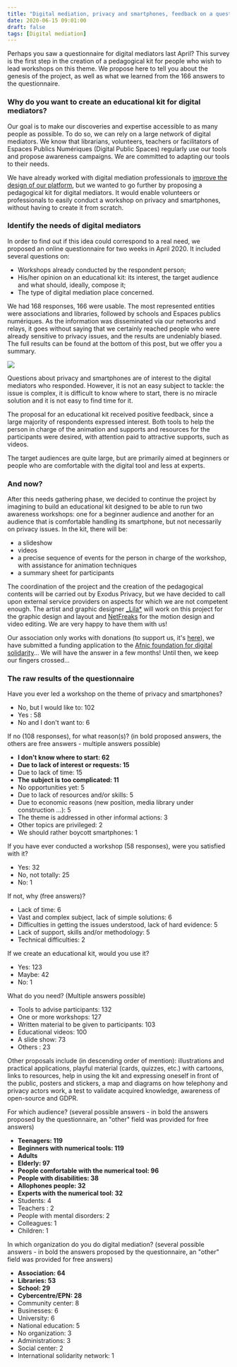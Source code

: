 ```yaml
---
title: "Digital mediation, privacy and smartphones, feedback on a questionnaire"
date: 2020-06-15 09:01:00
draft: false
tags: [Digital mediation]
---
```


Perhaps you saw a questionnaire for digital mediators last April? This survey is the first step in the creation of a pedagogical kit for people who wish to lead workshops on this theme. We propose here to tell you about the genesis of the project, as well as what we learned from the 166 answers to the questionnaire.

### Why do you want to create an educational kit for digital mediators?

Our goal is to make our discoveries and expertise accessible to as many people as possible. To do so, we can rely on a large network of digital mediators. We know that librarians, volunteers, teachers or facilitators of Espaces Publics Numériques (Digital Public Spaces) regularly use our tools and propose awareness campaigns. We are committed to adapting our tools to their needs.

We have already worked with digital mediation professionals to [improve the design of our platform](https://framablog.org/2019/11/29/collaborer-pour-un-design-plus-accessible-lexemple-dexodus-privacy/), but we wanted to go further by proposing a pedagogical kit for digital mediators. It would enable volunteers or professionals to easily conduct a workshop on privacy and smartphones, without having to create it from scratch.

### Identify the needs of digital mediators

In order to find out if this idea could correspond to a real need, we proposed an online questionnaire for two weeks in April 2020. It included several questions on:

* Workshops already conducted by the respondent person;
* His/her opinion on an educational kit: its interest, the target audience and what should, ideally, compose it;
* The type of digital mediation place concerned.

We had 168 responses, 166 were usable. The most represented entities were associations and libraries, followed by schools and Espaces publics numériques. As the information was disseminated via our networks and relays, it goes without saying that we certainly reached people who were already sensitive to privacy issues, and the results are undeniably biased. The full results can be found at the bottom of this post, but we offer you a summary.

![](/media/post/mednum/mednum1.jpg)

Questions about privacy and smartphones are of interest to the digital mediators who responded. However, it is not an easy subject to tackle: the issue is complex, it is difficult to know where to start, there is no miracle solution and it is not easy to find time for it.

The proposal for an educational kit received positive feedback, since a large majority of respondents expressed interest. Both tools to help the person in charge of the animation and supports and resources for the participants were desired, with attention paid to attractive supports, such as videos.

The target audiences are quite large, but are primarily aimed at beginners or people who are comfortable with the digital tool and less at experts.

### And now?

After this needs gathering phase, we decided to continue the project by imagining to build an educational kit designed to be able to run two awareness workshops: one for a beginner audience and another for an audience that is comfortable handling its smartphone, but not necessarily on privacy issues. In the kit, there will be:

* a slideshow
* videos
* a precise sequence of events for the person in charge of the workshop, with assistance for animation techniques
* a summary sheet for participants

The coordination of the project and the creation of the pedagogical contents will be carried out by Exodus Privacy, but we have decided to call upon external service providers on aspects for which we are not competent enough. The artist and graphic designer [_Lila*](https://lila.ink/) will work on this project for the graphic design and layout and [NetFreaks](https://twitter.com/NetFreaksFr) for the motion design and video editing. We are very happy to have them with us!

Our association only works with donations (to support us, it's [here](https://exodus-privacy.eu.org/en/page/contribute/)), we have submitted a funding application to the [Afnic foundation for digital solidarity](https://www.fondation-afnic.fr/en/Accueil.htm)... We will have the answer in a few months! Until then, we keep our fingers crossed...

### The raw results of the questionnaire

Have you ever led a workshop on the theme of privacy and smartphones?

* No, but I would like to: 102
* Yes : 58
* No and I don't want to: 6

If no (108 responses), for what reason(s)? (in bold proposed answers, the others are free answers - multiple answers possible)

* **I don't know where to start: 62**
* **Due to lack of interest or requests: 15**
* Due to lack of time: 15
* **The subject is too complicated: 11**
* No opportunities yet: 5
* Due to lack of resources and/or skills: 5
* Due to economic reasons (new position, media library under construction ...): 5
* The theme is addressed in other informal actions: 3
* Other topics are privileged: 2
* We should rather boycott smartphones: 1

If you have ever conducted a workshop (58 responses), were you satisfied with it?

* Yes: 32
* No, not totally: 25
* No: 1

If not, why (free answers)?

* Lack of time: 6
* Vast and complex subject, lack of simple solutions: 6
* Difficulties in getting the issues understood, lack of hard evidence: 5
* Lack of support, skills and/or methodology: 5
* Technical difficulties: 2

If we create an educational kit, would you use it?

* Yes: 123
* Maybe: 42
* No: 1

What do you need? (Multiple answers possible)

* Tools to advise participants: 132
* One or more workshops: 127
* Written material to be given to participants: 103
* Educational videos: 100
* A slide show: 73
* Others : 23

Other proposals include (in descending order of mention): illustrations and practical applications, playful material (cards, quizzes, etc.) with cartoons, links to resources, help in using the kit and expressing oneself in front of the public, posters and stickers, a map and diagrams on how telephony and privacy actors work, a test to validate acquired knowledge, awareness of open-source and GDPR.

For which audience? (several possible answers - in bold the answers proposed by the questionnaire, an "other" field was provided for free answers)

* **Teenagers: 119**
* **Beginners with numerical tools: 119**
* **Adults**
* **Elderly: 97**
* **People comfortable with the numerical tool: 96**
* **People with disabilities: 38**
* **Allophones people: 32**
* **Experts with the numerical tool: 32**
* Students: 4
* Teachers : 2
* People with mental disorders: 2
* Colleagues: 1
* Children: 1

In which organization do you do digital mediation? (several possible answers - in bold the answers proposed by the questionnaire, an "other" field was provided for free answers)

* **Association: 64**
* **Libraries: 53**
* **School: 29**
* **Cybercentre/EPN: 28**
* Community center: 8
* Businesses: 6
* University: 6
* National education: 5
* No organization: 3
* Administrations: 3
* Social center: 2
* International solidarity network: 1
